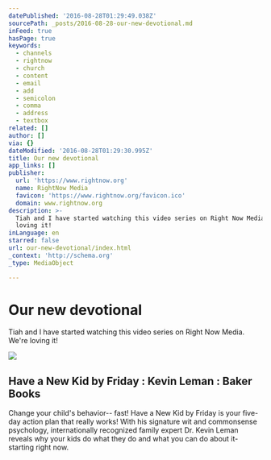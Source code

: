```yaml
---
datePublished: '2016-08-28T01:29:49.038Z'
sourcePath: _posts/2016-08-28-our-new-devotional.md
inFeed: true
hasPage: true
keywords:
  - channels
  - rightnow
  - church
  - content
  - email
  - add
  - semicolon
  - comma
  - address
  - textbox
related: []
author: []
via: {}
dateModified: '2016-08-28T01:29:30.995Z'
title: Our new devotional
app_links: []
publisher:
  url: 'https://www.rightnow.org'
  name: RightNow Media
  favicon: 'https://www.rightnow.org/favicon.ico'
  domain: www.rightnow.org
description: >-
  Tiah and I have started watching this video series on Right Now Media. We’re
  loving it!
inLanguage: en
starred: false
url: our-new-devotional/index.html
_context: 'http://schema.org'
_type: MediaObject

---
```

# Our new devotional

Tiah and I have started watching this video series on Right Now Media. We're loving it!

<article style=""><img src="https://s3-us-west-2.amazonaws.com/the-grid-img/p/8fced80907e633a16653156820dfb2f478fd4caa.jpg" /><h1>Have a New Kid by Friday : Kevin Leman : Baker Books</h1><p>Change your child's behavior-- fast! Have a New Kid by Friday is your five-day action plan that really works! With his signature wit and commonsense psychology, internationally recognized family expert Dr. Kevin Leman reveals why your kids do what they do and what you can do about it- starting right now.</p></article>